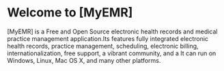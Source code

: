Welcome to [MyEMR]
=====================

[MyEMR] is a Free and Open Source electronic health records and
medical practice management application.Its features fully integrated electronic
health records, practice management, scheduling, electronic billing,
internationalization, free support, a vibrant community, and a
It can run on Windows, Linux, Mac OS X, and many
other platforms.

